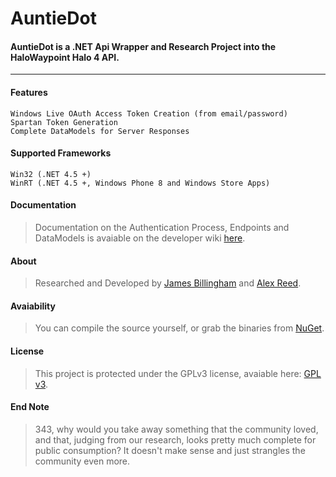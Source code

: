 AuntieDot
=========
#### AuntieDot is a .NET Api Wrapper and Research Project into the HaloWaypoint Halo 4 API. ####
***


#### Features #####
    Windows Live OAuth Access Token Creation (from email/password)
    Spartan Token Generation
    Complete DataModels for Server Responses
    
    
#### Supported Frameworks ####
    Win32 (.NET 4.5 +)
    WinRT (.NET 4.5 +, Windows Phone 8 and Windows Store Apps)
    
    
#### Documentation ####
> Documentation on the Authentication Process, Endpoints and DataModels is avaiable on the developer wiki [here](http://api.auntiedot.net/).


#### About ####
> Researched and Developed by [James Billingham](http://twitter.com/billinghamj) and [Alex Reed](http://twitter.com/alexerax).


#### Avaiability ####
> You can compile the source yourself, or grab the binaries from [NuGet](http://nuget.org/packages/AuntieDot/).


#### License ####
> This project is protected under the GPLv3 license, avaiable here: [GPL v3](http://www.gnu.org/licenses/gpl.html).


#### End Note ####
> 343, why would you take away something that the community loved, and that, judging from our research, looks pretty much complete for public consumption? It doesn't make sense and just strangles the community even more.

